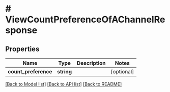 # # ViewCountPreferenceOfAChannelResponse

## Properties

Name | Type | Description | Notes
------------ | ------------- | ------------- | -------------
**count_preference** | **string** |  | [optional]

[[Back to Model list]](../../README.md#models) [[Back to API list]](../../README.md#endpoints) [[Back to README]](../../README.md)
